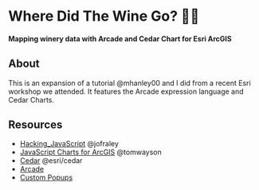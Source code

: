 # Where Did The Wine Go? 🍷🤔
#### Mapping winery data with Arcade and Cedar Chart for Esri ArcGIS

## About
This is an expansion of a tutorial @mhanley00 and I did from a recent Esri workshop we attended. It features the Arcade expression language and Cedar Charts.

## Resources
- [Hacking_JavaScript](https://github.com/jofraley/Hacking_JavaScript/blob/master/labs/jsapi/cedar_charts/index.html) @jofraley
- [JavaScript Charts for ArcGIS](https://tomwayson.github.io/Charts-and-Custom-Visualizations-Beyond-the-Map/#/) @tomwayson
- [Cedar](https://esri.github.io/cedar/) @esri/cedar
- [Arcade](https://developers.arcgis.com/javascript/latest/guide/arcade/)
- [Custom Popups](https://developers.arcgis.com/javascript/latest/sample-code/popup-custom-action/index.html)

